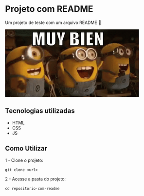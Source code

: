 # Projeto com README
Um projeto de teste com um arquivo README 🚀

[<img src= "./minions-animo.gif" alt="gif para teste">](http://google.com)

## Tecnologias utilizadas
- HTML
- CSS
- JS

## Como Utilizar

1 - Clone o projeto:
``` 
git clone <url>
```
2 - Acesse a pasta do projeto:
``` 
cd repositorio-com-readme
```
